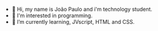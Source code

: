 - 👋 Hi, my name is João Paulo and i'm technology student. 
- 👀 I'm interested in programming.
- 🌱 I’m currently learning, JVscript, HTML and CSS.

<!---
GordonXx2/GordonXx2 is a ✨ special ✨ repository because its `README.md` (this file) appears on your GitHub profile.
You can click the Preview link to take a look at your changes.
--->
